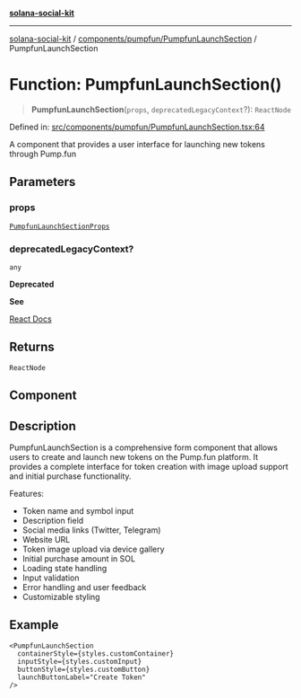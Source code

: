 [**solana-social-kit**](../../../../README.md)

***

[solana-social-kit](../../../../README.md) / [components/pumpfun/PumpfunLaunchSection](../README.md) / PumpfunLaunchSection

# Function: PumpfunLaunchSection()

> **PumpfunLaunchSection**(`props`, `deprecatedLegacyContext`?): `ReactNode`

Defined in: [src/components/pumpfun/PumpfunLaunchSection.tsx:64](https://github.com/SendArcade/solana-social-starter/blob/98f94bb63d3814df24512365f6ae706d273e698f/src/components/pumpfun/PumpfunLaunchSection.tsx#L64)

A component that provides a user interface for launching new tokens through Pump.fun

## Parameters

### props

[`PumpfunLaunchSectionProps`](../interfaces/PumpfunLaunchSectionProps.md)

### deprecatedLegacyContext?

`any`

**Deprecated**

**See**

[React Docs](https://legacy.reactjs.org/docs/legacy-context.html#referencing-context-in-lifecycle-methods)

## Returns

`ReactNode`

## Component

## Description

PumpfunLaunchSection is a comprehensive form component that allows users to create
and launch new tokens on the Pump.fun platform. It provides a complete interface
for token creation with image upload support and initial purchase functionality.

Features:
- Token name and symbol input
- Description field
- Social media links (Twitter, Telegram)
- Website URL
- Token image upload via device gallery
- Initial purchase amount in SOL
- Loading state handling
- Input validation
- Error handling and user feedback
- Customizable styling

## Example

```tsx
<PumpfunLaunchSection
  containerStyle={styles.customContainer}
  inputStyle={styles.customInput}
  buttonStyle={styles.customButton}
  launchButtonLabel="Create Token"
/>
```
